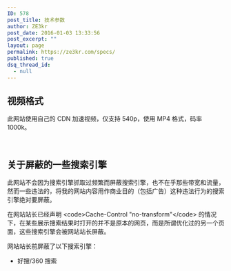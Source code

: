 ```yaml
---
ID: 578
post_title: 技术参数
author: ZE3kr
post_date: 2016-01-03 13:33:56
post_excerpt: ""
layout: page
permalink: https://ze3kr.com/specs/
published: true
dsq_thread_id:
  - null
---
```

<h2>视频格式</h2>
此网站使用自己的 CDN 加速视频，仅支持 540p，使用 MP4 格式，码率 1000k。

&nbsp;
<h2>关于屏蔽的一些搜索引擎</h2>
此网站不会因为搜索引擎抓取过频繁而屏蔽搜索引擎，也不在乎那些带宽和流量，然而一些违法的，将我的网站内容用作商业目的（包括广告）这种违法行为的搜索引擎绝对要屏蔽。

在网站站长已经声明 &lt;code&gt;Cache-Control "no-transform"&lt;/code&gt; 的情况下，在某些展示搜索结果时打开的并不是原本的网页，而是所谓优化过的另一个页面，这些搜索引擎会被网站站长屏蔽。

网站站长前屏蔽了以下搜索引擎：
<ul>
	<li>好搜/360 搜索</li>
</ul>